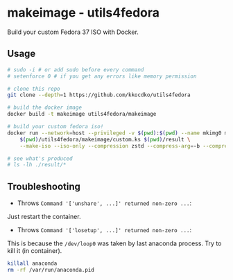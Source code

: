 # makeimage - utils4fedora

Build your custom Fedora 37 ISO with Docker.

## Usage

```sh
# sudo -i # or add sudo before every command
# setenforce 0 # if you get any errors like memory permission

# clone this repo
git clone --depth=1 https://github.com/kkocdko/utils4fedora

# build the docker image
docker build -t makeimage utils4fedora/makeimage

# build your custom fedora iso!
docker run --network=host --privileged -v $(pwd):$(pwd) --name mkimg0 makeimage \
    $(pwd)/utils4fedora/makeimage/custom.ks $(pwd)/result \
    --make-iso --iso-only --compression zstd --compress-arg=-b --compress-arg=1M --compress-arg=-Xcompression-level --compress-arg=22

# see what's produced
# ls -lh ./result/*
```

## Troubleshooting

- Throws `Command '['unshare', ...]' returned non-zero ...`:

Just restart the container.

- Throws `Command '['losetup', ...]' returned non-zero ...`:

This is because the `/dev/loop0` was taken by last anaconda process. Try to kill it (in container).

```sh
killall anaconda
rm -rf /var/run/anaconda.pid
```

<!--
https://old.reddit.com/r/Fedora/comments/6gnwr5/reducing_idle_bandwidth_consumption_in_fedora/
https://utcc.utoronto.ca/~cks/space/blog/linux/FedoraDnfMakecacheOff
https://bugzilla.redhat.com/show_bug.cgi?id=1187111

```sh
rm -rf /tmp/lmc/* ; mkdir /tmp/lmc ; cd /tmp/lmc
cp /home/kkocdko/misc/code/utils4fedora/makeimage/custom.test.ks .
docker kill mkimg0 ; docker rm mkimg0
docker run -it --network=host --privileged -v $(pwd):$(pwd) --name mkimg0 makeimage $(pwd)/custom.test.ks $(pwd)/result0 --make-iso --iso-only --compression zstd --compress-arg=-b --compress-arg=1M --compress-arg=-Xcompression-level --compress-arg=1
qemu-kvm -machine q35 -device qemu-xhci -device usb-tablet -cpu host -smp 2 -m 2G -cdrom /tmp/lmc/result0/boot.iso

docker cp mkimg0:/fedora-kickstarts/makeimage.ks ./mk.ks

LiveOS_rootfs

46.71 MB iwlax2xx-firmware
# noxattrs is not bootable
# --squashfs-only cause systemd-resolved failed
# --squashfs-only --anaconda-arg --compression lz4 --compress-arg=
# -processors 1
# -no-recovery -b 1M -Xdict-size 1M -Xbcj x86
# echo y | sudo docker container prune

sudo sh -c "systemctl kill docker && rm -rf /tmp/docker && systemctl start docker"
livemedia-creator --make-iso --no-virt --resultdir ./result --ks makeimage.ks --logfile livemedia-creator.log --fs-label ultramarine-G-x86_64 --project 'Ultramarine Linux' --releasever 37 --release 1.0 --iso-only --iso-name aa.iso
livemedia-creator --make-tar --no-virt --resultdir build/image --ks build/docker-minimal-flattened.ks --logfile build/logs/livemedia-creator.log --fs-label ultramarine-D-x86_64 --project Ultramarine Linux --releasever 37 --isfinal --release 1.0 --variant docker-minimal --image-name ultramarine-docker.tar.xz --nomacboot

curl -o miniserve -L https://github.com/svenstaro/miniserve/releases/download/v0.22.0/miniserve-0.22.0-x86_64-unknown-linux-musl

```
vi /etc/docker/daemon.json

```json
{
  "data-root": "/tmp/docker",
  "registry-mirrors": ["http://hub-mirror.c.163.com"],
  "registry-mirrors": ["https://docker.mirrors.ustc.edu.cn/"],
  "registry-mirrors": ["https://docker.nju.edu.cn/"]
}
```

https://mirrors.fedoraproject.org/mirrorlist?repo=fedora-37&arch=x86_64

-->
